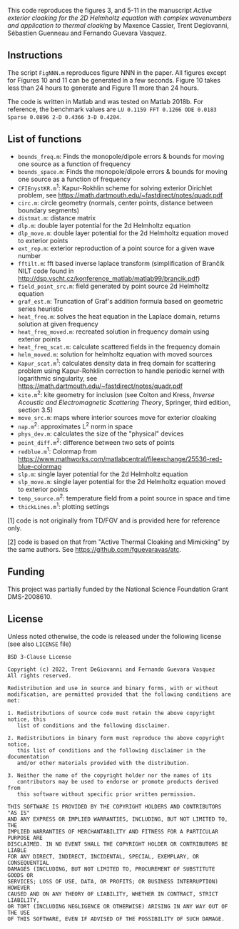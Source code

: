 This code reproduces the figures 3, and 5-11 in the manuscript _Active exterior cloaking for the 2D Helmholtz equation with complex wavenumbers and application to thermal cloaking_ by Maxence Cassier, Trent Degiovanni, Sébastien Guenneau and Fernando Guevara Vasquez.

## Instructions
The script `FigNNN.m` reproduces figure NNN in the paper. All figures except for Figures 10 and 11 can be generated in a few seconds. Figure 10 takes less than 24 hours to generate and Figure 11 more than 24 hours. 

The code is written in Matlab and was tested on Matlab 2018b. For reference, the benchmark values are `LU 0.1159 FFT 0.1266 ODE 0.0183 Sparse 0.0896 2-D 0.4366 3-D 0.4204`.

## List of functions
* `bounds_freq.m`: Finds the monopole/dipole errors & bounds for moving one source as a function of frequency 
* `bounds_space.m`: Finds the monopole/dipole errors & bounds for moving one source as a function of frequency
* `CFIEnystKR.m`<sup>1</sup>: Kapur-Rokhlin scheme for solving exterior Dirichlet problem,  see https://math.dartmouth.edu/~fastdirect/notes/quadr.pdf
* `circ.m`: circle geometry (normals, center points, distance between boundary segments)
* `distmat.m`: distance matrix 
* `dlp.m`: double layer potential for the 2d Helmholtz equation
* `dlp_move.m`: double layer potential for the 2d Helmholtz equation moved to exterior points
* `ext_rep.m`: exterior reproduction of a point source for a given wave number 
* `fftilt.m`: fft based inverse laplace transform (simplification of Brančík NILT code found in http://dsp.vscht.cz/konference_matlab/matlab99/brancik.pdf)
* `field_point_src.m`: field generated by point source 2d Helmholtz equation 
* `graf_est.m`: Truncation of Graf's addition formula based on geometric series heuristic
* `heat_freq.m`: solves the heat equation in the Laplace domain, returns solution at given frequency
* `heat_freq_moved.m`: recreated solution in frequency domain using exterior points 
* `heat_freq_scat.m`: calculate scattered fields in the frequency domain
* `helm_moved.m`: solution for helmholtz equation with moved sources
* `Kapur_scat.m`<sup>1</sup>: calculates density data in freq domain for scattering problem using Kapur-Rohklin correction to handle periodic kernel with logarithmic singularity, see https://math.dartmouth.edu/~fastdirect/notes/quadr.pdf
* `kite.m`<sup>2</sup>: kite geometry for inclusion (see Colton and Kress, _Inverse Acoustic and Electromagnetic Scattering Theory_, Springer, third edition, section 3.5)
* `move_src.m`: maps where interior sources move for exterior cloaking
* `nap.m`<sup>2</sup>: approximates L<sup>2</sup> norm in space
* `phys_dev.m`: calculates the size of the "physical" devices
* `point_diff.m`<sup>2</sup>: difference between two sets of points 
* `redblue.m`<sup>1</sup>: Colormap from https://www.mathworks.com/matlabcentral/fileexchange/25536-red-blue-colormap
* `slp.m`: single layer potential for the 2d Helmholtz equation
* `slp_move.m`: single layer potential for the 2d Helmholtz equation moved to exterior points
* `temp_source.m`<sup>2</sup>: temperature field from a point source in space and time
* `thickLines.m`<sup>1</sup>: plotting settings


[1] code is not originally from TD/FGV and is provided here for reference only.

[2] code is based on that from "Active Thermal Cloaking and Mimicking" by the same authors. See https://github.com/fguevaravas/atc.

## Funding
This project was partially funded by the National Science Foundation
Grant DMS-2008610.  

## License
Unless noted otherwise, the code is released under the following license (see also `LICENSE` file)
```
BSD 3-Clause License

Copyright (c) 2022, Trent DeGiovanni and Fernando Guevara Vasquez
All rights reserved.

Redistribution and use in source and binary forms, with or without
modification, are permitted provided that the following conditions are met:

1. Redistributions of source code must retain the above copyright notice, this
   list of conditions and the following disclaimer.

2. Redistributions in binary form must reproduce the above copyright notice,
   this list of conditions and the following disclaimer in the documentation
   and/or other materials provided with the distribution.

3. Neither the name of the copyright holder nor the names of its
   contributors may be used to endorse or promote products derived from
   this software without specific prior written permission.

THIS SOFTWARE IS PROVIDED BY THE COPYRIGHT HOLDERS AND CONTRIBUTORS "AS IS"
AND ANY EXPRESS OR IMPLIED WARRANTIES, INCLUDING, BUT NOT LIMITED TO, THE
IMPLIED WARRANTIES OF MERCHANTABILITY AND FITNESS FOR A PARTICULAR PURPOSE ARE
DISCLAIMED. IN NO EVENT SHALL THE COPYRIGHT HOLDER OR CONTRIBUTORS BE LIABLE
FOR ANY DIRECT, INDIRECT, INCIDENTAL, SPECIAL, EXEMPLARY, OR CONSEQUENTIAL
DAMAGES (INCLUDING, BUT NOT LIMITED TO, PROCUREMENT OF SUBSTITUTE GOODS OR
SERVICES; LOSS OF USE, DATA, OR PROFITS; OR BUSINESS INTERRUPTION) HOWEVER
CAUSED AND ON ANY THEORY OF LIABILITY, WHETHER IN CONTRACT, STRICT LIABILITY,
OR TORT (INCLUDING NEGLIGENCE OR OTHERWISE) ARISING IN ANY WAY OUT OF THE USE
OF THIS SOFTWARE, EVEN IF ADVISED OF THE POSSIBILITY OF SUCH DAMAGE.
```
